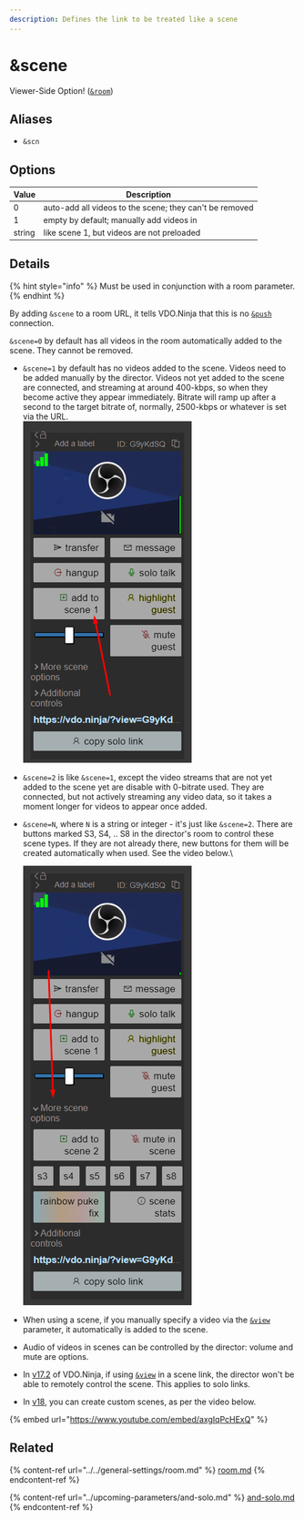 ```yaml
---
description: Defines the link to be treated like a scene
---
```


# \&scene

Viewer-Side Option! ([`&room`](../../general-settings/room.md))

## Aliases

* `&scn`

## Options

| Value  | Description                                             |
| ------ | ------------------------------------------------------- |
| 0      | auto-add all videos to the scene; they can't be removed |
| 1      | empty by default; manually add videos in                |
| string | like scene 1, but videos are not preloaded              |

## Details

{% hint style="info" %}
Must be used in conjunction with a room parameter.&#x20;
{% endhint %}

By adding `&scene` to a room URL, it tells VDO.Ninja that this is no [`&push`](../../source-settings/push.md) connection.

`&scene=0` by default has all videos in the room automatically added to the scene. They cannot be removed.

* `&scene=1` by default has no videos added to the scene. Videos need to be added manually by the director. Videos not yet added to the scene are connected, and streaming at around 400-kbps, so when they become active they appear immediately. Bitrate will ramp up after a second to the target bitrate of, normally, 2500-kbps or whatever is set via the URL.\
  ![](<../../.gitbook/assets/image (106) (1).png>)
* `&scene=2` is like `&scene=1`, except the video streams that are not yet added to the scene yet are disable with 0-bitrate used. They are connected, but not actively streaming any video data, so it takes a moment longer for videos to appear once added.
*   `&scene=N`, where `N` is a string or integer - it's just like `&scene=2`. There are buttons marked S3, S4, .. S8 in the director's room to control these scene types. If they are not already there, new buttons for them will be created automatically when used. See the video below.\


    <img src="../../.gitbook/assets/image (1) (2) (1).png" alt="" data-size="original">
* When using a scene, if you manually specify a video via the [`&view`](view.md) parameter, it automatically is added to the scene.
* Audio of videos in scenes can be controlled by the director: volume and mute are options.
* In [v17.2](../../release-notes/v17-release-notes.md) of VDO.Ninja, if using [`&view`](view.md) in a scene link, the director won't be able to remotely control the scene. This applies to solo links.&#x20;
* In [v18](../../release-notes/v18.md), you can create custom scenes, as per the video below.

{% embed url="https://www.youtube.com/embed/axgIqPcHExQ" %}

## Related

{% content-ref url="../../general-settings/room.md" %}
[room.md](../../general-settings/room.md)
{% endcontent-ref %}

{% content-ref url="../upcoming-parameters/and-solo.md" %}
[and-solo.md](../upcoming-parameters/and-solo.md)
{% endcontent-ref %}
